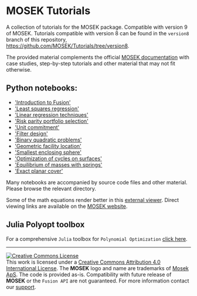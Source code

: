 # MOSEK Tutorials

A collection of tutorials for the MOSEK package. Compatible with version 9 of MOSEK. Tutorials compatible with version 8 can be found in the ``version8`` branch of this repository, https://github.com/MOSEK/Tutorials/tree/version8.
 
The provided material complements the official [MOSEK documentation](https://mosek.com/documentation) with case studies, step-by-step tutorials and other material that may not fit otherwise.

## Python notebooks:

  * ['Introduction to Fusion'](./fusion-intro/fusion.ipynb)
  * ['Least squares regression'](./leastsquares/regression-leastsquares.ipynb)
  * ['Linear regression techniques'](./regression/regression.ipynb)
  * ['Risk parity portfolio selection'](./portfolio-riskparity/riskparity.ipynb)
  * ['Unit commitment'](./unitcommitment/ucp.ipynb)
  * ['Filter design'](./filterdesign/filterdesign.ipynb)
  * ['Binary quadratic problems'](./binary-quadratic/binquad.ipynb)
  * ['Geometric facility location'](./facility-location/small_disks.ipynb)
  * ['Smallest enclosing sphere'](./minimum-ellipsoid/minimum-ellipsoid.ipynb)
  * ['Optimization of cycles on surfaces'](./surfacecycles/surfaceCycles.ipynb)
  * ['Equilibrium of masses with springs'](./equilibrium/equilibrium.ipynb)
  * ['Exact planar cover'](./exact-planar-cover/exactcover.ipynb)
  
Many notebooks are accompanied by source code files and other material. Please browse the relevant directory.

Some of the math equations render better in this [external viewer](http://nbviewer.jupyter.org/). Direct viewing links are available on the [MOSEK website](https://mosek.com/documentation).

## Julia Polyopt toolbox

For a comprehensive `Julia` toolbox for `Polynomial Optimization` [click here](https://github.com/MOSEK/Polyopt.jl).

-----------------------------------------------------------------------------------------------------


<a rel="license" href="http://creativecommons.org/licenses/by/4.0/"><img alt="Creative Commons License" style="border-width:0" src="https://i.creativecommons.org/l/by/4.0/80x15.png" /></a><br />This work is licensed under a <a rel="license" href="http://creativecommons.org/licenses/by/4.0/">Creative Commons Attribution 4.0 International License</a>. The **MOSEK** logo and name are trademarks of <a href="http://mosek.com">Mosek ApS</a>. The code is provided as-is. Compatibility with future release of **MOSEK** or the `Fusion API` are not guaranteed. For more information contact our [support](mailto:support@mosek.com). 